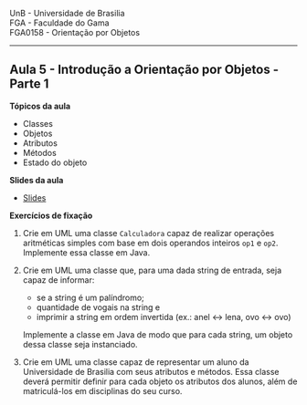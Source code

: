 UnB - Universidade de Brasilia  
FGA - Faculdade do Gama  
FGA0158 - Orientação por Objetos

---

## Aula 5 - Introdução a Orientação por Objetos - Parte 1

**Tópicos da aula**

- Classes
- Objetos
- Atributos
- Métodos
- Estado do objeto

**Slides da aula**

* [Slides](https://docs.google.com/presentation/d/1DR5fGxu5DUDCixDQtKdTWdUmUtK4uhc82w-MOn-P9T8/edit?usp=sharing)


**Exercícios de fixação**

1. Crie em UML uma classe ```Calculadora``` capaz de realizar operações
   aritméticas simples com base em dois operandos inteiros ```op1``` e
   ```op2```.  Implemente essa classe em Java. 

2. Crie em UML uma classe que, para uma dada string de entrada, seja capaz de
   informar: 
   * se a string é um palíndromo; 
   * quantidade de vogais na string e
   * imprimir a string em ordem invertida (ex.: anel <-> lena, ovo <-> ovo)  

   Implemente a classe em Java de modo que para cada string, um objeto dessa
classe seja instanciado. 

3. Crie em UML uma classe capaz de representar um aluno da Universidade de
   Brasilia com seus atributos e métodos. Essa classe deverá permitir definir
   para cada objeto os atributos dos alunos, além de matriculá-los em
   disciplinas do seu curso. 
